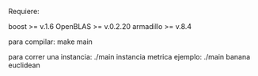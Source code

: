 Requiere:

boost >= v.1.6
OpenBLAS >= v.0.2.20 
armadillo >= v.8.4

para compilar: make main

para correr una instancia: ./main instancia metrica
ejemplo: ./main banana euclidean